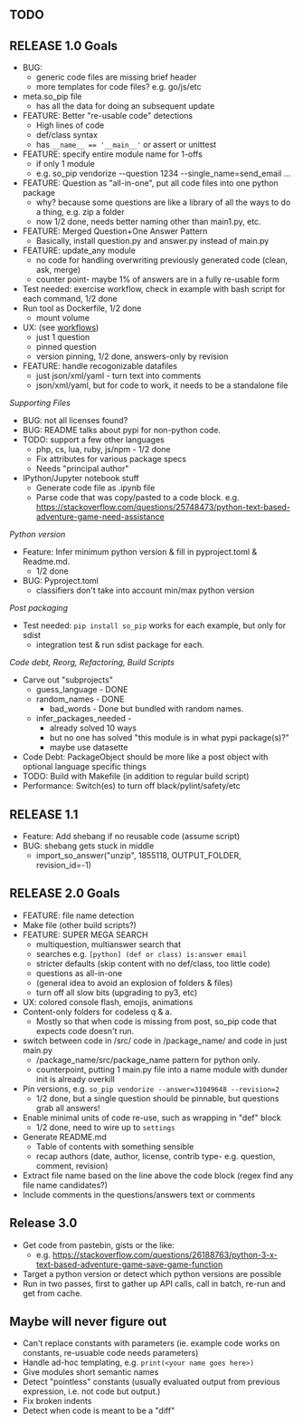 TODO
----

RELEASE 1.0 Goals
-----------------
- BUG:
    - generic code files are missing brief header
    - more templates for code files? e.g. go/js/etc
- meta.so_pip file
    - has all the data for doing an subsequent update
- FEATURE: Better "re-usable code" detections
    - High lines of code
    - def/class syntax
    - has `__name__ == '__main__'` or assert or unittest
- FEATURE: specify entire module name for 1-offs
    - if only 1 module
    - e.g. so_pip vendorize --question 1234 --single_name=send_email ...
- FEATURE: Question as "all-in-one", put all code files into one python package
    - why? because some questions are like a library of all the ways to do a thing, e.g. zip a folder
    - now 1/2 done, needs better naming other than main1.py, etc.
- FEATURE: Merged Question+One Answer Pattern
    - Basically, install question.py and answer.py instead of main.py
- FEATURE: update_any module
    - no code for handling overwriting previously generated code (clean, ask, merge)
    - counter point- maybe 1% of answers are in a fully re-usable form
- Test needed: exercise workflow, check in example with bash script for each command, 1/2 done
- Run tool as Dockerfile, 1/2 done
    - mount volume
- UX: (see [workflows](workflows.md))
    - just 1 question
    - pinned question
    - version pinning, 1/2 done, answers-only by revision
- FEATURE: handle recogonizable datafiles
    - just json/xml/yaml - turn text into comments
    - json/xml/yaml, but for code to work, it needs to be a standalone file

*Supporting Files*
- BUG: not all licenses found?
- BUG: README talks about pypi for non-python code.
- TODO: support a few other languages
    - php, cs, lua, ruby, js/npm - 1/2 done
    - Fix attributes for various package specs
    - Needs "principal author"
- IPython/Jupyter notebook stuff
   - Generate code file as .ipynb file
   - Parse code that was copy/pasted to a code block.
     e.g. https://stackoverflow.com/questions/25748473/python-text-based-adventure-game-need-assistance

*Python version*
- Feature: Infer minimum python version & fill in pyproject.toml & Readme.md.
    - 1/2 done
- BUG: Pyproject.toml
    - classifiers don't take into account min/max python version

*Post packaging*
- Test needed: `pip install so_pip` works for each example, but only for sdist
    - integration test & run sdist package for each.

*Code debt, Reorg, Refactoring, Build Scripts*
- Carve out "subprojects"
    - guess_language - DONE
    - random_names - DONE
        - bad_words - Done but bundled with random names.
    - infer_packages_needed -
        - already solved 10 ways
        - but no one has solved "this module is in what pypi package(s)?"
        - maybe use datasette
- Code Debt: PackageObject should be more like a post object with optional language specific things
- TODO: Build with Makefile (in addition to regular build script)
- Performance: Switch(es) to turn off black/pylint/safety/etc

RELEASE 1.1
------------
- Feature: Add shebang if no reusable code (assume script)
- BUG: shebang gets stuck in middle
    - import_so_answer("unzip", 1855118, OUTPUT_FOLDER, revision_id=-1)

RELEASE 2.0 Goals
-----------------
- FEATURE: file name detection
- Make file (other build scripts?)
- FEATURE: SUPER MEGA SEARCH
    - multiquestion, multianswer search that
    - searches e.g. `[python] (def or class) is:answer email`
    - stricter defaults (skip content with no def/class, too little code)
    - questions as all-in-one
    - (general idea to avoid an explosion of folders & files)
    - turn off all slow bits (upgrading to py3, etc)
- UX: colored console flash, emojis, animations
- Content-only folders for codeless q & a.
    - Mostly so that when code is missing from post, so_pip code that expects code doesn't run.
- switch between code in /src/ code in /package_name/ and code in just main.py
    - /package_name/src/package_name pattern for python only.
    - counterpoint, putting 1 main.py file into a name module with dunder init is already overkill
- Pin versions, e.g. `so_pip vendorize --answer=31049648 --revision=2`
    - 1/2 done, but a single question should be pinnable, but questions grab all answers!
- Enable minimal units of code re-use, such as wrapping in "def" block
    - 1/2 done, need to wire up to `settings`
- Generate README.md
    - Table of contents with something sensible
    - recap authors (date, author, license, contrib type- e.g. question, comment, revision)
- Extract file name based on the line above the code block (regex find any file name candidates?)
- Include comments in the questions/answers text or comments

Release 3.0
-----------
- Get code from pastebin, gists or the like:
   - e.g. https://stackoverflow.com/questions/26188763/python-3-x-text-based-adventure-game-save-game-function
- Target a python version or detect which python versions are possible
- Run in two passes, first to gather up API calls, call in batch, re-run and get from cache.

Maybe will never figure out
------
- Can't replace constants with parameters (ie. example code works on constants, re-usuable code needs parameters)
- Handle ad-hoc templating, e.g. `print(<your name goes here>)`
- Give modules short semantic names
- Detect "pointless" constants (usually evaluated output from previous expression, i.e. not code but output.)
- Fix broken indents
- Detect when code is meant to be a "diff"
